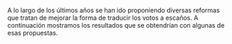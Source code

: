 A lo largo de los últimos años se han ido proponiendo diversas reformas que tratan de mejorar la forma de traducir los votos a escaños. A continuación mostramos los resultados que se obtendrían con algunas de esas propuestas.
